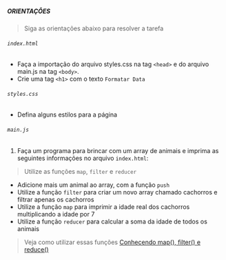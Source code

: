 ##### ORIENTAÇÔES
> Siga as orientações abaixo para resolver a tarefa

###### `index.html`
 - Faça a importação do arquivo styles.css na tag `<head>` e do arquivo main.js na tag `<body>`.
 - Crie uma tag `<h1>` com o texto `Formatar Data`

###### `styles.css`
 - Defina alguns estilos para a página
 
###### `main.js`

1. Faça um programa para brincar com um array de animais e imprima as seguintes informações no arquivo `index.html`:
> Utilize as funções `map`, `filter` e `reducer`

- Adicione mais um animal ao array, com a função `push`
- Utilize a função `filter` para criar um novo array chamado cachorros e filtrar apenas os cachorros
- Utilize a função `map` para imprimir a idade real dos cachorros multiplicando a idade por 7
- Utilize a função `reducer` para calcular a soma da idade de todos os animais


> Veja como utilizar essas funções
[Conhecendo map(), filter() e reduce()](https://[link](https://medium.com/@programadriano/javascript-conhecendo-map-filter-e-reduce-ce072d8f0ec5))